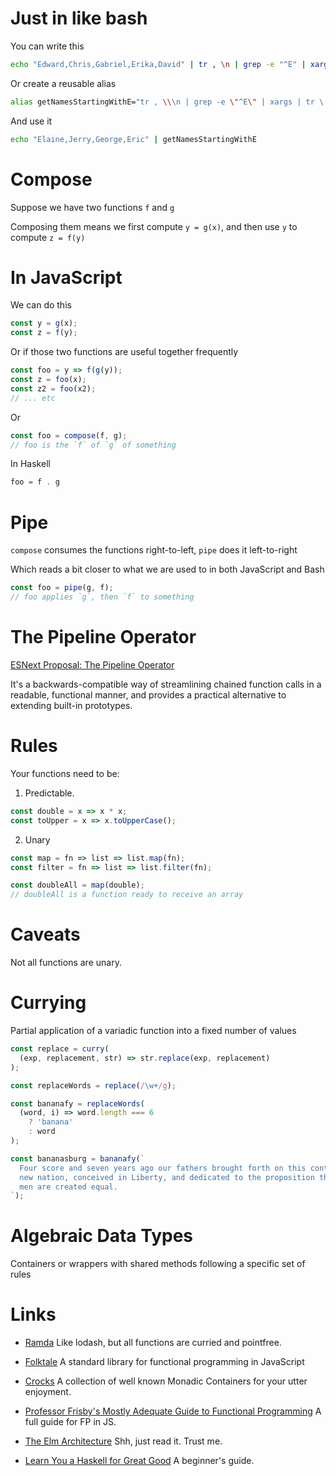 Just in like bash
=================

You can write this

```bash
echo "Edward,Chris,Gabriel,Erika,David" | tr , \n | grep -e "^E" | xargs | tr \  ,
```

Or create a reusable alias

```bash
alias getNamesStartingWithE="tr , \\\n | grep -e \"^E\" | xargs | tr \  ,"
```

And use it
```bash
echo "Elaine,Jerry,George,Eric" | getNamesStartingWithE
```

Compose
=======

Suppose we have two functions `f` and `g`

Composing them means we first compute `y = g(x)`, and then
use `y` to compute `z = f(y)`


In JavaScript
=============

We can do this
```javascript
const y = g(x);
const z = f(y);
```

Or if those two functions are useful together frequently

```javascript
const foo = y => f(g(y));
const z = foo(x);
const z2 = foo(x2);
// ... etc
```

Or

```javascript
const foo = compose(f, g);
// foo is the `f` of `g` of something
```

In Haskell

```haskell
foo = f . g
```

Pipe
====

`compose` consumes the functions right-to-left, `pipe` does it left-to-right

Which reads a bit closer to what we are used to in both JavaScript and Bash

```javascript
const foo = pipe(g, f);
// foo applies `g`, then `f` to something
```

The Pipeline Operator
=====================


[ESNext Proposal: The Pipeline Operator](https://github.com/tc39/proposal-pipeline-operator)

 It's a backwards-compatible way of streamlining chained function calls in a
 readable, functional manner, and provides a practical alternative to extending
 built-in prototypes.

Rules
=====

Your functions need to be:

1. Predictable.

```javascript
const double = x => x * x;
const toUpper = x => x.toUpperCase();
```

2. Unary
```javascript
const map = fn => list => list.map(fn);
const filter = fn => list => list.filter(fn);

const doubleAll = map(double);
// doubleAll is a function ready to receive an array
```

Caveats
=======

Not all functions are unary.

Currying
========

Partial application of a variadic function into a fixed number of values

```javascript
const replace = curry(
  (exp, replacement, str) => str.replace(exp, replacement)
);

const replaceWords = replace(/\w+/g);

const bananafy = replaceWords(
  (word, i) => word.length === 6
    ? 'banana'
    : word
);

const bananasburg = bananafy(`
  Four score and seven years ago our fathers brought forth on this continent, a
  new nation, conceived in Liberty, and dedicated to the proposition that all
  men are created equal.
`);

```

Algebraic Data Types
======================

Containers or wrappers with shared methods following a specific set of rules

Links
=====

- [Ramda](http://ramdajs.com)
  Like lodash, but all functions are curried and pointfree.

- [Folktale](http://folktale.origamitower.com/)
  A standard library for functional programming in JavaScript

- [Crocks](https://github.com/evilsoft/crocks)
  A collection of well known Monadic Containers for your utter enjoyment.

- [Professor Frisby's Mostly Adequate Guide to Functional Programming](https://drboolean.gitbooks.io/mostly-adequate-guide/)
  A full guide for FP in JS.

- [The Elm Architecture](https://guide.elm-lang.org/architecture/)
  Shh, just read it. Trust me.

- [Learn You a Haskell for Great Good](http://learnyouahaskell.com/)
  A beginner's guide.
